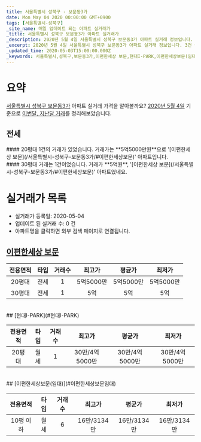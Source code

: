 ```yaml
---
title: 서울특별시 성북구 - 보문동3가
date: Mon May 04 2020 00:00:00 GMT+0900
tags: [서울특별시-성북구]
_site_name: 매일 업데이트 되는 아파트 실거래가
_title: 서울특별시 성북구 보문동3가 아파트 실거래가
_description: 2020년 5월 4일 서울특별시 성북구 보문동3가 아파트 실거래 정보입니다. 3건 아파트 정보가 있습니다.
_excerpt: 2020년 5월 4일 서울특별시 성북구 보문동3가 아파트 실거래 정보입니다. 3건 아파트 정보가 있습니다.
_updated_time: 2020-05-03T15:00:00.000Z
_keywords: 서울특별시,성북구,보문동3가,이편한세상 보문,현대I-PARK,이편한세상보문(임대)
---
```





# 요약
<ins>서울특별시 성북구 보문동3가</ins> 아파트 실거래 가격을 알아볼까요? <ins>2020년 5월 4일</ins> 기준으로 <ins>이번달, 지난달 거래</ins>를 정리해보았습니다.

## 전세
<div class="container">
<div class="six columns" markdown="1">
#### 20평대
1건의 거래가 있었습니다. 거래가는 **5억5000만원**으로 '[이편한세상 보문](/서울특별시-성북구-보문동3가/#이편한세상보문)' 아파트입니다.
</div>
<div class="six columns" markdown="1">
#### 30평대
거래는 1건이었습니다. 거래가 **5억원**, '[이편한세상 보문](/서울특별시-성북구-보문동3가/#이편한세상보문)' 아파트였네요.
</div>
</div>



# 실거래가 목록
- 실거래가 등록일: 2020-05-04
- 업데이트 된 실거래 수: 0 건
- 아파트명을 클릭하면 외부 검색 페이지로 연결됩니다.

## [이편한세상 보문](#이편한세상보문)

|전용면적|타입|거래수|최고가|평균가|최저가|
|:---:|:---:|:---:|:---:|:---:|:---:|
|20평대|<span class="deal-type-2">전세</span>|1|5억5000만|5억5000만|5억5000만|
|30평대|<span class="deal-type-2">전세</span>|1|5억|5억|5억|

<br/>
## [현대I-PARK](#현대I-PARK)

|전용면적|타입|거래수|최고가|평균가|최저가|
|:---:|:---:|:---:|:---:|:---:|:---:|
|20평대|<span class="deal-type-3">월세</span>|1|30만/4억5000만|30만/4억5000만|30만/4억5000만|

<br/>
## [이편한세상보문(임대)](#이편한세상보문임대)

|전용면적|타입|거래수|최고가|평균가|최저가|
|:---:|:---:|:---:|:---:|:---:|:---:|
|10평 이하|<span class="deal-type-3">월세</span>|6|16만/3134만|16만/3134만|16만/3134만|

<br/>



